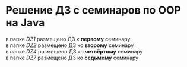 # Решение ДЗ с семинаров по OOP на Java  
в папке *DZ1* размещено ДЗ к **первому** семинару  
в папке *DZ2* размещено ДЗ ко **второму** семинару  
в папке *DZ4* размещено ДЗ ко **четвёртому** семинару  
в папке *DZ7* размещено ДЗ ко **седьмому** семинару  

